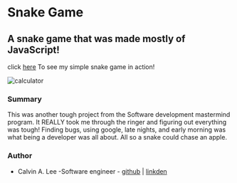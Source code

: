 # Snake Game

## A snake game that was made mostly of JavaScript!

click [here]( https://calvinalee2006.github.io/snake.game/) To see my simple snake game in action!

![calculator](images/Screenshot(30).png)

### Summary
This was another tough project from the Software development mastermind program. It REALLY took me through the ringer and figuring out everything was tough! Finding bugs, using google, late nights, and early morning was what being a developer was all about. All so a snake could chase an apple.  

### Author
- Calvin A. Lee -Software engineer - [github](https://github.com/calvinalee2006) | [linkden](https://www.linkedin.com/in/calvin-lee-90082006/)